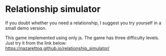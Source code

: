 # Relationship simulator
If you doubt whether you need a relationship, I suggest you try yourself in a small demo version.


This game implemented using only js. The game has three difficulty levels. Just try it from the link below:
https://nazarettoq.github.io/relationship_simulator/
